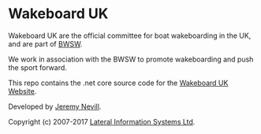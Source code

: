 # Wakeboard UK

Wakeboard UK are the official committee for boat wakeboarding in the UK, and are part
of [BWSW](http://www.britishwaterski.org.uk).

We work in association with the BWSW  to promote wakeboarding and push the sport forward.

This repo contains the .net core source code for the [Wakeboard UK Website](http://www.wakeboard.co.uk).

Developed by [Jeremy Nevill](http://www.nevill.net).

Copyright (c) 2007-2017 [Lateral Information Systems Ltd](http://www.lisys.com).



